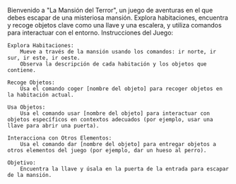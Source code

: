 Bienvenido a "La Mansión del Terror", un juego de aventuras en el que debes escapar de una misteriosa mansión. Explora habitaciones, encuentra y recoge objetos clave como una llave y una escalera, y utiliza comandos para interactuar con el entorno.
Instrucciones del Juego:

    Explora Habitaciones:
        Mueve a través de la mansión usando los comandos: ir norte, ir sur, ir este, ir oeste.
        Observa la descripción de cada habitación y los objetos que contiene.

    Recoge Objetos:
        Usa el comando coger [nombre del objeto] para recoger objetos en la habitación actual.

    Usa Objetos:
        Usa el comando usar [nombre del objeto] para interactuar con objetos específicos en contextos adecuados (por ejemplo, usar una llave para abrir una puerta).

    Interacciona con Otros Elementos:
        Usa el comando dar [nombre del objeto] para entregar objetos a otros elementos del juego (por ejemplo, dar un hueso al perro).

    Objetivo:
        Encuentra la llave y úsala en la puerta de la entrada para escapar de la mansión.
